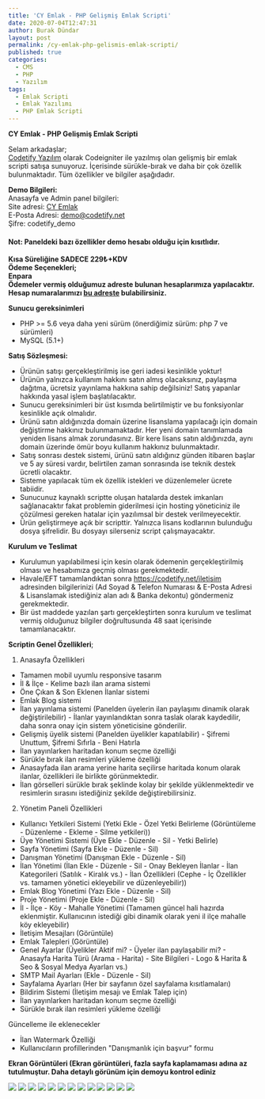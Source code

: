 ```yaml
---
title: 'CY Emlak - PHP Gelişmiş Emlak Scripti'
date: 2020-07-04T12:47:31
author: Burak Dündar
layout: post
permalink: /cy-emlak-php-gelismis-emlak-scripti/
published: true
categories:
  - CMS
  - PHP
  - Yazılım
tags:
  - Emlak Scripti
  - Emlak Yazılımı
  - PHP Emlak Scripti
---
```

<strong>CY Emlak - PHP Gelişmiş Emlak Scripti</strong>

Selam arkadaşlar;  
<a href="https://codetify.com.tr" target="_blank" >Codetify Yazılım</a> olarak Codeigniter ile yazılmış olan gelişmiş bir emlak scripti satışa sunuyoruz. İçerisinde sürükle-bırak ve daha bir çok özellik bulunmaktadır. Tüm özellikler ve bilgiler aşağıdadır.

**Demo Bilgileri:**  
Anasayfa ve Admin panel bilgileri:  
Site adresi: <a href="https://demo.codetify.net/cy-emlak/panel" target="_blank">CY Emlak</a>  
E-Posta Adresi: <demo@codetify.net>  
Şifre: codetify_demo

#### **Not: Paneldeki bazı özellikler demo hesabı olduğu için kısıtlıdır.**
<strong><strong>Kısa Süreliğine SADECE 229₺+KDV</strong><br /><strong>Ödeme Seçenekleri;</strong><br /><strong>Enpara</strong><br />Ödemeler vermiş olduğumuz adreste bulunan hesaplarımıza yapılacaktır. Hesap numaralarımızı <a href="https://codetify.net/hakkimizda" target="_blank"><strong>bu adreste</strong></a> bulabilirsiniz. </strong>

**Sunucu gereksinimleri**

* PHP >= 5.6 veya daha yeni sürüm (önerdiğimiz sürüm: php 7 ve sürümleri)
* MySQL (5.1+)

**Satış Sözleşmesi:**

* Ürünün satışı gerçekleştirilmiş ise geri iadesi kesinlikle yoktur!
* Ürünün yalnızca kullanım hakkını satın almış olacaksınız, paylaşma dağıtma, ücretsiz yayınlama hakkına sahip değilsiniz! Satış yapanlar hakkında yasal işlem başlatılacaktır.
* Sunucu gereksinimleri bir üst kısımda belirtilmiştir ve bu fonksiyonlar kesinlikle açık olmalıdır.
* Ürünü satın aldığınızda domain üzerine lisanslama yapılacağı için domain değiştirme hakkınız bulunmamaktadır. Her yeni domain tanımlamada yeniden lisans almak zorundasınız. Bir kere lisans satın aldığınızda, aynı domain üzerinde ömür boyu kullanım hakkınız bulunmaktadır.
* Satış sonrası destek sistemi, ürünü satın aldığınız günden itibaren başlar ve 5 ay süresi vardır, belirtilen zaman sonrasında ise teknik destek ücretli olacaktır.
* Sisteme yapılacak tüm ek özellik istekleri ve düzenlemeler ücrete tabiidir.
* Sunucunuz kaynaklı scriptte oluşan hatalarda destek imkanları sağlanacaktır fakat problemin giderilmesi için hosting yöneticiniz ile çözülmesi gereken hatalar için yazılımsal bir destek verilmeyecektir.
* Ürün geliştirmeye açık bir scripttir. Yalnızca lisans kodlarının bulunduğu dosya şifrelidir. Bu dosyayı silerseniz script çalışmayacaktır.

**Kurulum ve Teslimat**

* Kurulumun yapılabilmesi için kesin olarak ödemenin gerçekleştirilmiş olması ve hesabımıza geçmiş olması gerekmektedir.
* Havale/EFT tamamlandıktan sonra&nbsp;<a href="https://codetify.net/iletisim" target="_blank" rel="noreferrer noopener">https://codetify.net/iletisim</a> adresinden bilgilerinizi (Ad Soyad & Telefon Numarası & E-Posta Adresi & Lisanslamak istediğiniz alan adı & Banka dekontu) göndermeniz gerekmektedir.
* Bir üst maddede yazılan şartı gerçekleştirten sonra kurulum ve teslimat vermiş olduğunuz bilgiler doğrultusunda 48 saat içerisinde tamamlanacaktır.

**Scriptin Genel Özellikleri**;

1) Anasayfa Özellikleri

* Tamamen mobil uyumlu responsive tasarım
* İl & İlçe - Kelime bazlı ilan arama sistemi
* Öne Çıkan & Son Eklenen İlanlar sistemi
* Emlak Blog sistemi
* İlan yayınlama sistemi (Panelden üyelerin ilan paylaşımı dinamik olarak değiştirilebilir) - İlanlar yayınlandıktan sonra taslak olarak kaydedilir, daha sonra onay için sistem yöneticisine gönderilir.
* Gelişmiş üyelik sistemi (Panelden üyelikler kapatılabilir) - Şifremi Unuttum, Şifremi Sıfırla - Beni Hatırla
* İlan yayınlarken haritadan konum seçme özelliği
* Sürükle bırak ilan resimleri yükleme özelliği
* Anasayfada ilan arama yerine harita seçilirse haritada konum olarak ilanlar, özellikleri ile birlikte görünmektedir.
* İlan görselleri sürükle bırak şeklinde kolay bir şekilde yüklenmektedir ve resimlerin sırasını istediğiniz şekilde değiştirebilirsiniz.

2) Yönetim Paneli Özellikleri

* Kullanıcı Yetkileri Sistemi (Yetki Ekle - Özel Yetki Belirleme (Görüntüleme - Düzenleme - Ekleme - Silme yetkileri))
* Üye Yönetimi Sistemi (Üye Ekle - Düzenle - Sil - Yetki Belirle)
* Sayfa Yönetimi (Sayfa Ekle - Düzenle - Sil)
* Danışman Yönetimi (Danışman Ekle - Düzenle - Sil)
* İlan Yönetimi (İlan Ekle - Düzenle - Sil - Onay Bekleyen İlanlar - İlan Kategorileri (Satılık - Kiralık vs.) - İlan Özellikleri (Cephe - İç Özellikler vs. tamamen yönetici ekleyebilir ve düzenleyebilir))
* Emlak Blog Yönetimi (Yazı Ekle - Düzenle - Sil)
* Proje Yönetimi (Proje Ekle - Düzenle - Sil)
* İl - İlçe - Köy - Mahalle Yönetimi (Tamamen güncel hali hazırda eklenmiştir. Kullanıcının istediği gibi dinamik olarak yeni il ilçe mahalle köy ekleyebilir)
* İletişim Mesajları (Görüntüle)
* Emlak Talepleri (Görüntüle)
* Genel Ayarlar (Üyelikler Aktif mi? - Üyeler ilan paylaşabilir mi? - Anasayfa Harita Türü (Arama - Harita) - Site Bilgileri - Logo & Harita & Seo & Sosyal Medya Ayarları vs.)
* SMTP Mail Ayarları (Ekle - Düzenle - Sil)
* Sayfalama Ayarları (Her bir sayfanın özel sayfalama kısıtlamaları)
* Bildirim Sistemi (İletişim mesajı ve Emlak Talep için)
* İlan yayınlarken haritadan konum seçme özelliği
* Sürükle bırak ilan resimleri yükleme özelliği

Güncelleme ile eklenecekler

* İlan Watermark Özelliği
* Kullanıcıların profillerinden "Danışmanlık için başvur" formu

**Ekran Görüntüleri (Ekran görüntüleri, fazla sayfa kaplamaması adına az tutulmuştur. Daha detaylı görünüm için demoyu kontrol ediniz**

<img src="https://cdn.r10.net/editor/103319/282978353.png" class="img-fluid">

<img src="https://cdn.r10.net/editor/103319/1759792871.png" class="img-fluid">

<img src="https://cdn.r10.net/editor/103319/1538989913.png" class="img-fluid">

<img src="https://cdn.r10.net/editor/103319/4094242353.png" class="img-fluid">

<img src="https://cdn.r10.net/editor/103319/894858467.png" class="img-fluid">

<img src="https://cdn.r10.net/editor/103319/3488781306.png" class="img-fluid">

<img src="https://cdn.r10.net/editor/103319/1518087778.png" class="img-fluid">

<img src="https://cdn.r10.net/editor/103319/2258801131.png" class="img-fluid">

<img src="https://cdn.r10.net/editor/103319/276525438.png" class="img-fluid">

<img src="https://cdn.r10.net/editor/103319/2683082488.png" class="img-fluid">

<img src="https://cdn.r10.net/editor/103319/3238672236.png" class="img-fluid">

<img src="https://cdn.r10.net/editor/103319/2323585704.png" class="img-fluid">

<img src="https://cdn.r10.net/editor/103319/3315285617.png" class="img-fluid">